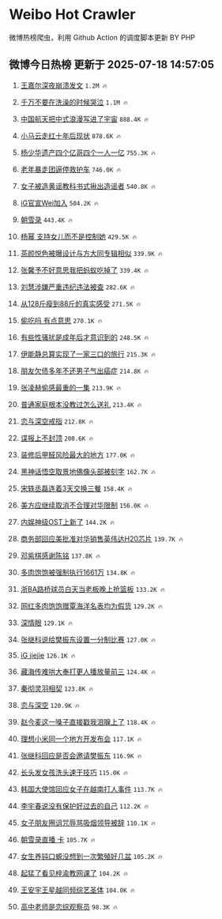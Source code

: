 # Weibo Hot Crawler 



微博热榜爬虫，利用 Github Action 的调度脚本更新 BY PHP 


## 微博今日热榜 更新于 2025-07-18 14:57:05 
1. [王嘉尔深夜崩溃发文](https://s.weibo.com/weibo?q=%23%E7%8E%8B%E5%98%89%E5%B0%94%E6%B7%B1%E5%A4%9C%E5%B4%A9%E6%BA%83%E5%8F%91%E6%96%87%23&t=31&band_rank=1&Refer=top) `1.2M 🔥` 

1. [千万不要在洗澡的时候哭泣](https://s.weibo.com/weibo?q=%E5%8D%83%E4%B8%87%E4%B8%8D%E8%A6%81%E5%9C%A8%E6%B4%97%E6%BE%A1%E7%9A%84%E6%97%B6%E5%80%99%E5%93%AD%E6%B3%A3&t=31&band_rank=2&Refer=top) `1.1M 🔥` 

1. [中国航天把中式浪漫写进了宇宙](https://s.weibo.com/weibo?q=%23%E4%B8%AD%E5%9B%BD%E8%88%AA%E5%A4%A9%E6%8A%8A%E4%B8%AD%E5%BC%8F%E6%B5%AA%E6%BC%AB%E5%86%99%E8%BF%9B%E4%BA%86%E5%AE%87%E5%AE%99%23&t=31&band_rank=3&Refer=top) `888.4K 🔥` 

1. [小马云走红十年后现状](https://s.weibo.com/weibo?q=%23%E5%B0%8F%E9%A9%AC%E4%BA%91%E8%B5%B0%E7%BA%A2%E5%8D%81%E5%B9%B4%E5%90%8E%E7%8E%B0%E7%8A%B6%23&t=31&band_rank=4&Refer=top) `878.6K 🔥` 

1. [杨少华遗产四个亿哥四个一人一亿](https://s.weibo.com/weibo?q=%23%E6%9D%A8%E5%B0%91%E5%8D%8E%E9%81%97%E4%BA%A7%E5%9B%9B%E4%B8%AA%E4%BA%BF%E5%93%A5%E5%9B%9B%E4%B8%AA%E4%B8%80%E4%BA%BA%E4%B8%80%E4%BA%BF%23&t=31&band_rank=5&Refer=top) `755.3K 🔥` 

1. [老年暴走团逼停救护车](https://s.weibo.com/weibo?q=%E8%80%81%E5%B9%B4%E6%9A%B4%E8%B5%B0%E5%9B%A2%E9%80%BC%E5%81%9C%E6%95%91%E6%8A%A4%E8%BD%A6&t=31&band_rank=6&Refer=top) `746.0K 🔥` 

1. [女子被造黄谣教科书式揪出造谣者](https://s.weibo.com/weibo?q=%23%E5%A5%B3%E5%AD%90%E8%A2%AB%E9%80%A0%E9%BB%84%E8%B0%A3%E6%95%99%E7%A7%91%E4%B9%A6%E5%BC%8F%E6%8F%AA%E5%87%BA%E9%80%A0%E8%B0%A3%E8%80%85%23&t=31&band_rank=7&Refer=top) `540.8K 🔥` 

1. [iG官宣Wei加入](https://s.weibo.com/weibo?q=%23iG%E5%AE%98%E5%AE%A3Wei%E5%8A%A0%E5%85%A5%23&t=31&band_rank=8&Refer=top) `504.2K 🔥` 

1. [朝雪录](https://s.weibo.com/weibo?q=%E6%9C%9D%E9%9B%AA%E5%BD%95&t=31&band_rank=9&Refer=top) `443.4K 🔥` 

1. [杨幂 支持女儿而不是控制她](https://s.weibo.com/weibo?q=%E6%9D%A8%E5%B9%82%20%E6%94%AF%E6%8C%81%E5%A5%B3%E5%84%BF%E8%80%8C%E4%B8%8D%E6%98%AF%E6%8E%A7%E5%88%B6%E5%A5%B9&t=31&band_rank=10&Refer=top) `429.5K 🔥` 

1. [茶颜悦色被曝设计与方大同专辑相似](https://s.weibo.com/weibo?q=%23%E8%8C%B6%E9%A2%9C%E6%82%A6%E8%89%B2%E8%A2%AB%E6%9B%9D%E8%AE%BE%E8%AE%A1%E4%B8%8E%E6%96%B9%E5%A4%A7%E5%90%8C%E4%B8%93%E8%BE%91%E7%9B%B8%E4%BC%BC%23&t=31&band_rank=11&Refer=top) `339.9K 🔥` 

1. [张馨予不好意思我把蚂蚁吃掉了](https://s.weibo.com/weibo?q=%23%E5%BC%A0%E9%A6%A8%E4%BA%88%E4%B8%8D%E5%A5%BD%E6%84%8F%E6%80%9D%E6%88%91%E6%8A%8A%E8%9A%82%E8%9A%81%E5%90%83%E6%8E%89%E4%BA%86%23&t=31&band_rank=12&Refer=top) `339.4K 🔥` 

1. [刘慧涉嫌严重违纪违法被查](https://s.weibo.com/weibo?q=%23%E5%88%98%E6%85%A7%E6%B6%89%E5%AB%8C%E4%B8%A5%E9%87%8D%E8%BF%9D%E7%BA%AA%E8%BF%9D%E6%B3%95%E8%A2%AB%E6%9F%A5%23&t=31&band_rank=13&Refer=top) `282.6K 🔥` 

1. [从128斤瘦到88斤的真实感受](https://s.weibo.com/weibo?q=%E4%BB%8E128%E6%96%A4%E7%98%A6%E5%88%B088%E6%96%A4%E7%9A%84%E7%9C%9F%E5%AE%9E%E6%84%9F%E5%8F%97&t=31&band_rank=14&Refer=top) `271.5K 🔥` 

1. [偷吃吗 有点意思](https://s.weibo.com/weibo?q=%E5%81%B7%E5%90%83%E5%90%97%20%E6%9C%89%E7%82%B9%E6%84%8F%E6%80%9D&t=31&band_rank=15&Refer=top) `270.1K 🔥` 

1. [有些性骚扰是成年后才意识到的](https://s.weibo.com/weibo?q=%E6%9C%89%E4%BA%9B%E6%80%A7%E9%AA%9A%E6%89%B0%E6%98%AF%E6%88%90%E5%B9%B4%E5%90%8E%E6%89%8D%E6%84%8F%E8%AF%86%E5%88%B0%E7%9A%84&t=31&band_rank=16&Refer=top) `248.5K 🔥` 

1. [伊能静总算实现了一家三口的旅行](https://s.weibo.com/weibo?q=%23%E4%BC%8A%E8%83%BD%E9%9D%99%E6%80%BB%E7%AE%97%E5%AE%9E%E7%8E%B0%E4%BA%86%E4%B8%80%E5%AE%B6%E4%B8%89%E5%8F%A3%E7%9A%84%E6%97%85%E8%A1%8C%23&t=31&band_rank=17&Refer=top) `215.3K 🔥` 

1. [朋友欠债多年不还男子气出癌症](https://s.weibo.com/weibo?q=%23%E6%9C%8B%E5%8F%8B%E6%AC%A0%E5%80%BA%E5%A4%9A%E5%B9%B4%E4%B8%8D%E8%BF%98%E7%94%B7%E5%AD%90%E6%B0%94%E5%87%BA%E7%99%8C%E7%97%87%23&t=31&band_rank=18&Refer=top) `214.8K 🔥` 

1. [张凌赫偷感最重的一集](https://s.weibo.com/weibo?q=%E5%BC%A0%E5%87%8C%E8%B5%AB%E5%81%B7%E6%84%9F%E6%9C%80%E9%87%8D%E7%9A%84%E4%B8%80%E9%9B%86&t=31&band_rank=19&Refer=top) `213.9K 🔥` 

1. [普通家庭根本没教过怎么送礼](https://s.weibo.com/weibo?q=%E6%99%AE%E9%80%9A%E5%AE%B6%E5%BA%AD%E6%A0%B9%E6%9C%AC%E6%B2%A1%E6%95%99%E8%BF%87%E6%80%8E%E4%B9%88%E9%80%81%E7%A4%BC&t=31&band_rank=20&Refer=top) `213.4K 🔥` 

1. [恋与深空戒指](https://s.weibo.com/weibo?q=%E6%81%8B%E4%B8%8E%E6%B7%B1%E7%A9%BA%E6%88%92%E6%8C%87&t=31&band_rank=21&Refer=top) `212.8K 🔥` 

1. [谍报上不封顶](https://s.weibo.com/weibo?q=%23%E8%B0%8D%E6%8A%A5%E4%B8%8A%E4%B8%8D%E5%B0%81%E9%A1%B6%23&t=31&band_rank=22&Refer=top) `208.6K 🔥` 

1. [装修后甲醛风险最大的地方](https://s.weibo.com/weibo?q=%23%E8%A3%85%E4%BF%AE%E5%90%8E%E7%94%B2%E9%86%9B%E9%A3%8E%E9%99%A9%E6%9C%80%E5%A4%A7%E7%9A%84%E5%9C%B0%E6%96%B9%23&t=31&band_rank=23&Refer=top) `177.0K 🔥` 

1. [黑神话悟空取景地佛像头部被刻字](https://s.weibo.com/weibo?q=%23%E9%BB%91%E7%A5%9E%E8%AF%9D%E6%82%9F%E7%A9%BA%E5%8F%96%E6%99%AF%E5%9C%B0%E4%BD%9B%E5%83%8F%E5%A4%B4%E9%83%A8%E8%A2%AB%E5%88%BB%E5%AD%97%23&t=31&band_rank=24&Refer=top) `162.7K 🔥` 

1. [宋轶丞磊连着3天交换三餐](https://s.weibo.com/weibo?q=%E5%AE%8B%E8%BD%B6%E4%B8%9E%E7%A3%8A%E8%BF%9E%E7%9D%803%E5%A4%A9%E4%BA%A4%E6%8D%A2%E4%B8%89%E9%A4%90&t=31&band_rank=25&Refer=top) `158.4K 🔥` 

1. [美方应继续取消不合理对华限制](https://s.weibo.com/weibo?q=%23%E7%BE%8E%E6%96%B9%E5%BA%94%E7%BB%A7%E7%BB%AD%E5%8F%96%E6%B6%88%E4%B8%8D%E5%90%88%E7%90%86%E5%AF%B9%E5%8D%8E%E9%99%90%E5%88%B6%23&t=31&band_rank=26&Refer=top) `156.0K 🔥` 

1. [内娱神级OST上新了](https://s.weibo.com/weibo?q=%E5%86%85%E5%A8%B1%E7%A5%9E%E7%BA%A7OST%E4%B8%8A%E6%96%B0%E4%BA%86&t=31&band_rank=27&Refer=top) `144.2K 🔥` 

1. [商务部回应美批准对华销售英伟达H20芯片](https://s.weibo.com/weibo?q=%23%E5%95%86%E5%8A%A1%E9%83%A8%E5%9B%9E%E5%BA%94%E7%BE%8E%E6%89%B9%E5%87%86%E5%AF%B9%E5%8D%8E%E9%94%80%E5%94%AE%E8%8B%B1%E4%BC%9F%E8%BE%BEH20%E8%8A%AF%E7%89%87%23&t=31&band_rank=28&Refer=top) `139.7K 🔥` 

1. [邓紫棋感谢陈铭](https://s.weibo.com/weibo?q=%23%E9%82%93%E7%B4%AB%E6%A3%8B%E6%84%9F%E8%B0%A2%E9%99%88%E9%93%AD%23&t=31&band_rank=29&Refer=top) `137.8K 🔥` 

1. [多肉饱饱被强制执行1661万](https://s.weibo.com/weibo?q=%23%E5%A4%9A%E8%82%89%E9%A5%B1%E9%A5%B1%E8%A2%AB%E5%BC%BA%E5%88%B6%E6%89%A7%E8%A1%8C1661%E4%B8%87%23&t=31&band_rank=30&Refer=top) `134.8K 🔥` 

1. [浙BA路桥球员白天当老板晚上抢篮板](https://s.weibo.com/weibo?q=%23%E6%B5%99BA%E8%B7%AF%E6%A1%A5%E7%90%83%E5%91%98%E7%99%BD%E5%A4%A9%E5%BD%93%E8%80%81%E6%9D%BF%E6%99%9A%E4%B8%8A%E6%8A%A2%E7%AF%AE%E6%9D%BF%23&t=31&band_rank=31&Refer=top) `133.2K 🔥` 

1. [网红多肉饱饱赠覃海洋名表均为假货](https://s.weibo.com/weibo?q=%23%E7%BD%91%E7%BA%A2%E5%A4%9A%E8%82%89%E9%A5%B1%E9%A5%B1%E8%B5%A0%E8%A6%83%E6%B5%B7%E6%B4%8B%E5%90%8D%E8%A1%A8%E5%9D%87%E4%B8%BA%E5%81%87%E8%B4%A7%23&t=31&band_rank=32&Refer=top) `129.2K 🔥` 

1. [深情眼](https://s.weibo.com/weibo?q=%E6%B7%B1%E6%83%85%E7%9C%BC&t=31&band_rank=33&Refer=top) `129.1K 🔥` 

1. [张继科说给樊振东设置一分制比赛](https://s.weibo.com/weibo?q=%23%E5%BC%A0%E7%BB%A7%E7%A7%91%E8%AF%B4%E7%BB%99%E6%A8%8A%E6%8C%AF%E4%B8%9C%E8%AE%BE%E7%BD%AE%E4%B8%80%E5%88%86%E5%88%B6%E6%AF%94%E8%B5%9B%23&t=31&band_rank=34&Refer=top) `127.0K 🔥` 

1. [iG jiejie](https://s.weibo.com/weibo?q=iG%20jiejie&t=31&band_rank=35&Refer=top) `126.1K 🔥` 

1. [藏海传难哄大奉打更人播放量前三](https://s.weibo.com/weibo?q=%23%E8%97%8F%E6%B5%B7%E4%BC%A0%E9%9A%BE%E5%93%84%E5%A4%A7%E5%A5%89%E6%89%93%E6%9B%B4%E4%BA%BA%E6%92%AD%E6%94%BE%E9%87%8F%E5%89%8D%E4%B8%89%23&t=31&band_rank=36&Refer=top) `124.4K 🔥` 

1. [秦彻灵羽相契](https://s.weibo.com/weibo?q=%23%E7%A7%A6%E5%BD%BB%E7%81%B5%E7%BE%BD%E7%9B%B8%E5%A5%91%23&t=31&band_rank=37&Refer=top) `123.8K 🔥` 

1. [恋与深空](https://s.weibo.com/weibo?q=%23%E6%81%8B%E4%B8%8E%E6%B7%B1%E7%A9%BA%23&t=31&band_rank=38&Refer=top) `120.9K 🔥` 

1. [赵今麦这一嗓子直接戳我泪腺上了](https://s.weibo.com/weibo?q=%E8%B5%B5%E4%BB%8A%E9%BA%A6%E8%BF%99%E4%B8%80%E5%97%93%E5%AD%90%E7%9B%B4%E6%8E%A5%E6%88%B3%E6%88%91%E6%B3%AA%E8%85%BA%E4%B8%8A%E4%BA%86&t=31&band_rank=39&Refer=top) `118.4K 🔥` 

1. [理想小米同一个地方开发布会](https://s.weibo.com/weibo?q=%23%E7%90%86%E6%83%B3%E5%B0%8F%E7%B1%B3%E5%90%8C%E4%B8%80%E4%B8%AA%E5%9C%B0%E6%96%B9%E5%BC%80%E5%8F%91%E5%B8%83%E4%BC%9A%23&t=31&band_rank=40&Refer=top) `117.1K 🔥` 

1. [张继科回应是否会邀请樊振东](https://s.weibo.com/weibo?q=%23%E5%BC%A0%E7%BB%A7%E7%A7%91%E5%9B%9E%E5%BA%94%E6%98%AF%E5%90%A6%E4%BC%9A%E9%82%80%E8%AF%B7%E6%A8%8A%E6%8C%AF%E4%B8%9C%23&t=31&band_rank=41&Refer=top) `116.9K 🔥` 

1. [长头发女孩洗头速干技巧](https://s.weibo.com/weibo?q=%E9%95%BF%E5%A4%B4%E5%8F%91%E5%A5%B3%E5%AD%A9%E6%B4%97%E5%A4%B4%E9%80%9F%E5%B9%B2%E6%8A%80%E5%B7%A7&t=31&band_rank=42&Refer=top) `115.0K 🔥` 

1. [韩国大使馆回应女子在越南打人事件](https://s.weibo.com/weibo?q=%23%E9%9F%A9%E5%9B%BD%E5%A4%A7%E4%BD%BF%E9%A6%86%E5%9B%9E%E5%BA%94%E5%A5%B3%E5%AD%90%E5%9C%A8%E8%B6%8A%E5%8D%97%E6%89%93%E4%BA%BA%E4%BA%8B%E4%BB%B6%23&t=31&band_rank=43&Refer=top) `113.7K 🔥` 

1. [李宇春说没有保护好过去的自己](https://s.weibo.com/weibo?q=%E6%9D%8E%E5%AE%87%E6%98%A5%E8%AF%B4%E6%B2%A1%E6%9C%89%E4%BF%9D%E6%8A%A4%E5%A5%BD%E8%BF%87%E5%8E%BB%E7%9A%84%E8%87%AA%E5%B7%B1&t=31&band_rank=44&Refer=top) `112.2K 🔥` 

1. [女子朋友圈诅咒辱骂吸烟领导被辞](https://s.weibo.com/weibo?q=%23%E5%A5%B3%E5%AD%90%E6%9C%8B%E5%8F%8B%E5%9C%88%E8%AF%85%E5%92%92%E8%BE%B1%E9%AA%82%E5%90%B8%E7%83%9F%E9%A2%86%E5%AF%BC%E8%A2%AB%E8%BE%9E%23&t=31&band_rank=45&Refer=top) `110.1K 🔥` 

1. [朝雪录直播 卡](https://s.weibo.com/weibo?q=%E6%9C%9D%E9%9B%AA%E5%BD%95%E7%9B%B4%E6%92%AD%20%E5%8D%A1&t=31&band_rank=46&Refer=top) `105.7K 🔥` 

1. [女生养钝口螈没想到一次繁殖好几盆](https://s.weibo.com/weibo?q=%23%E5%A5%B3%E7%94%9F%E5%85%BB%E9%92%9D%E5%8F%A3%E8%9E%88%E6%B2%A1%E6%83%B3%E5%88%B0%E4%B8%80%E6%AC%A1%E7%B9%81%E6%AE%96%E5%A5%BD%E5%87%A0%E7%9B%86%23&t=31&band_rank=47&Refer=top) `105.2K 🔥` 

1. [起猛了看见梓渝教网课了](https://s.weibo.com/weibo?q=%E8%B5%B7%E7%8C%9B%E4%BA%86%E7%9C%8B%E8%A7%81%E6%A2%93%E6%B8%9D%E6%95%99%E7%BD%91%E8%AF%BE%E4%BA%86&t=31&band_rank=48&Refer=top) `104.2K 🔥` 

1. [王安宇王星越同频综艺圣体](https://s.weibo.com/weibo?q=%E7%8E%8B%E5%AE%89%E5%AE%87%E7%8E%8B%E6%98%9F%E8%B6%8A%E5%90%8C%E9%A2%91%E7%BB%BC%E8%89%BA%E5%9C%A3%E4%BD%93&t=31&band_rank=49&Refer=top) `104.0K 🔥` 

1. [高中老师是恋综观察员](https://s.weibo.com/weibo?q=%E9%AB%98%E4%B8%AD%E8%80%81%E5%B8%88%E6%98%AF%E6%81%8B%E7%BB%BC%E8%A7%82%E5%AF%9F%E5%91%98&t=31&band_rank=50&Refer=top) `98.3K 🔥` 

